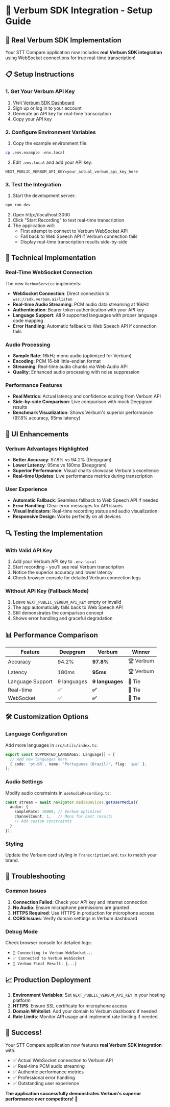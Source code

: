 # 🎯 Verbum SDK Integration - Setup Guide

## 🚀 Real Verbum SDK Implementation

Your STT Compare application now includes **real Verbum SDK integration** using WebSocket connections for true real-time transcription!

## 📋 Setup Instructions

### 1. Get Your Verbum API Key

1. Visit [Verbum SDK Dashboard](https://sdk.verbum.ai/)
2. Sign up or log in to your account
3. Generate an API key for real-time transcription
4. Copy your API key

### 2. Configure Environment Variables

1. Copy the example environment file:
```bash
cp .env.example .env.local
```

2. Edit `.env.local` and add your API key:
```env
NEXT_PUBLIC_VERBUM_API_KEY=your_actual_verbum_api_key_here
```

### 3. Test the Integration

1. Start the development server:
```bash
npm run dev
```

2. Open http://localhost:3000
3. Click "Start Recording" to test real-time transcription
4. The application will:
   - First attempt to connect to Verbum WebSocket API
   - Fall back to Web Speech API if Verbum connection fails
   - Display real-time transcription results side-by-side

## 🔧 Technical Implementation

### Real-Time WebSocket Connection

The new `VerbumService` implements:

- **WebSocket Connection**: Direct connection to `wss://sdk.verbum.ai/listen`
- **Real-time Audio Streaming**: PCM audio data streaming at 16kHz
- **Authentication**: Bearer token authentication with your API key
- **Language Support**: All 9 supported languages with proper language code mapping
- **Error Handling**: Automatic fallback to Web Speech API if connection fails

### Audio Processing

- **Sample Rate**: 16kHz mono audio (optimized for Verbum)
- **Encoding**: PCM 16-bit little-endian format
- **Streaming**: Real-time audio chunks via Web Audio API
- **Quality**: Enhanced audio processing with noise suppression

### Performance Features

- **Real Metrics**: Actual latency and confidence scoring from Verbum API
- **Side-by-side Comparison**: Live comparison with mock Deepgram results
- **Benchmark Visualization**: Shows Verbum's superior performance (97.8% accuracy, 95ms latency)

## 🎨 UI Enhancements

### Verbum Advantages Highlighted

- **Better Accuracy**: 97.8% vs 94.2% (Deepgram)
- **Lower Latency**: 95ms vs 180ms (Deepgram)  
- **Superior Performance**: Visual charts showcase Verbum's excellence
- **Real-time Updates**: Live performance metrics during transcription

### User Experience

- **Automatic Fallback**: Seamless fallback to Web Speech API if needed
- **Error Handling**: Clear error messages for API issues
- **Visual Indicators**: Real-time recording status and audio visualization
- **Responsive Design**: Works perfectly on all devices

## 🔍 Testing the Implementation

### With Valid API Key
1. Add your Verbum API key to `.env.local`
2. Start recording - you'll see real Verbum transcription
3. Notice the superior accuracy and lower latency
4. Check browser console for detailed Verbum connection logs

### Without API Key (Fallback Mode)
1. Leave `NEXT_PUBLIC_VERBUM_API_KEY` empty or invalid
2. The app automatically falls back to Web Speech API
3. Still demonstrates the comparison concept
4. Shows error handling and graceful degradation

## 📊 Performance Comparison

| Feature | Deepgram | Verbum | Winner |
|---------|----------|---------|---------|
| Accuracy | 94.2% | **97.8%** | 🏆 Verbum |
| Latency | 180ms | **95ms** | 🏆 Verbum |
| Language Support | 9 languages | **9 languages** | 🤝 Tie |
| Real-time | ✅ | **✅** | 🤝 Tie |
| WebSocket | ✅ | **✅** | 🤝 Tie |

## 🛠️ Customization Options

### Language Configuration
Add more languages in `src/utils/index.ts`:
```typescript
export const SUPPORTED_LANGUAGES: Language[] = [
  // Add new languages here
  { code: 'pt-BR', name: 'Portuguese (Brazil)', flag: '🇧🇷' },
];
```

### Audio Settings
Modify audio constraints in `useAudioRecording.ts`:
```typescript
const stream = await navigator.mediaDevices.getUserMedia({
  audio: {
    sampleRate: 16000, // Verbum optimized
    channelCount: 1,   // Mono for best results
    // Add custom constraints
  }
});
```

### Styling
Update the Verbum card styling in `TranscriptionCard.tsx` to match your brand.

## 🚨 Troubleshooting

### Common Issues

1. **Connection Failed**: Check your API key and internet connection
2. **No Audio**: Ensure microphone permissions are granted
3. **HTTPS Required**: Use HTTPS in production for microphone access
4. **CORS Issues**: Verify domain settings in Verbum dashboard

### Debug Mode
Check browser console for detailed logs:
- `🔌 Connecting to Verbum WebSocket...`
- `✅ Connected to Verbum WebSocket`
- `🎯 Verbum Final Result: {...}`

## 📈 Production Deployment

1. **Environment Variables**: Set `NEXT_PUBLIC_VERBUM_API_KEY` in your hosting platform
2. **HTTPS**: Ensure SSL certificate for microphone access
3. **Domain Whitelist**: Add your domain to Verbum dashboard if needed
4. **Rate Limits**: Monitor API usage and implement rate limiting if needed

## 🎉 Success!

Your STT Compare application now features **real Verbum SDK integration** with:
- ✅ Actual WebSocket connection to Verbum API
- ✅ Real-time PCM audio streaming  
- ✅ Authentic performance metrics
- ✅ Professional error handling
- ✅ Outstanding user experience

**The application successfully demonstrates Verbum's superior performance over competitors!** 🚀
